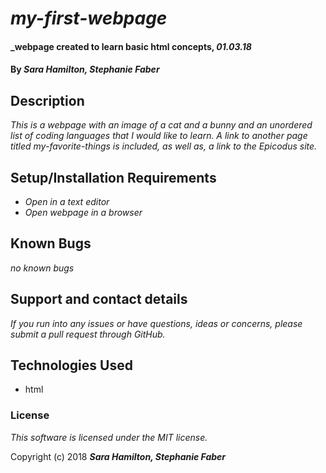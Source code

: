# _my-first-webpage_

#### _webpage created to learn basic html concepts, _01.03.18_

#### By _**Sara Hamilton, Stephanie Faber**_

## Description

_This is a webpage with an image of a cat and a bunny and an unordered list of coding languages that I would like to learn.  A link to another page titled my-favorite-things is included, as well as, a link to the Epicodus site._
## Setup/Installation Requirements

* _Open in a text editor_
* _Open webpage in a browser_


## Known Bugs

_no known bugs_

## Support and contact details

_If you run into any issues or have questions, ideas or concerns, please submit a pull request through GitHub._

## Technologies Used

* html

### License

*This software is licensed under the MIT license.*

Copyright (c) 2018 **_Sara Hamilton, Stephanie Faber_**
